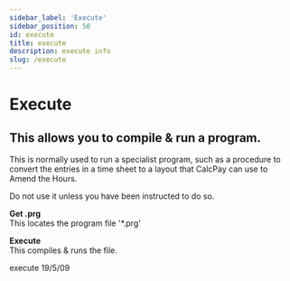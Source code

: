 ```yaml
---
sidebar_label: 'Execute'
sidebar_position: 50
id: execute
title: execute
description: execute info
slug: /execute
---
```


# Execute

## This allows you to compile & run a program.

This is normally used to run a specialist program, such as a procedure to convert the entries in a time sheet to a layout that CalcPay can use to Amend the Hours.

Do not use it unless you have been instructed to do so.

**Get .prg**\
This locates the program file '*.prg'



**Execute**\
This compiles & runs the file.

 


execute 19/5/09